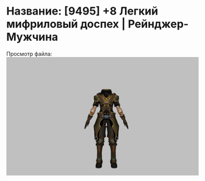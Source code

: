 # Название: [9495] +8 Легкий мифриловый доспех | Рейнджер-Мужчина

Просмотр файла:
![p020021.png](p020021.png)